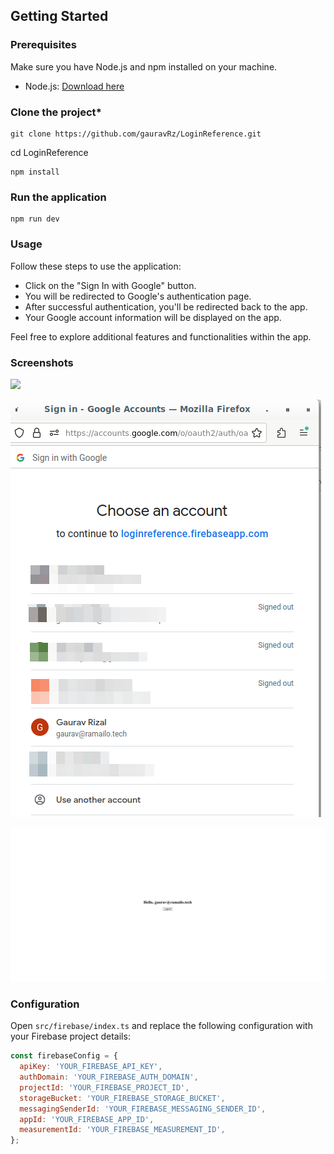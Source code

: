 ## Getting Started

### Prerequisites

Make sure you have Node.js and npm installed on your machine.

- Node.js: [Download here](https://nodejs.org/)


### **Clone the project***

    git clone https://github.com/gauravRz/LoginReference.git




cd LoginReference

    npm install
   
### **Run the application**

    npm run dev

    

### Usage

Follow these steps to use the application:

- Click on the "Sign In with Google" button.
- You will be redirected to Google's authentication page.
- After successful authentication, you'll be redirected back to the app.
- Your Google account information will be displayed on the app.

Feel free to explore additional features and functionalities within the app.


### Screenshots

![](src/assets/login.jpg)




![](/src/assets/images/popup.jpg)




![](/src/assets/images/home.jpg)


### Configuration

Open `src/firebase/index.ts` and replace the following configuration with your Firebase project details:

```javascript
const firebaseConfig = {
  apiKey: 'YOUR_FIREBASE_API_KEY',
  authDomain: 'YOUR_FIREBASE_AUTH_DOMAIN',
  projectId: 'YOUR_FIREBASE_PROJECT_ID',
  storageBucket: 'YOUR_FIREBASE_STORAGE_BUCKET',
  messagingSenderId: 'YOUR_FIREBASE_MESSAGING_SENDER_ID',
  appId: 'YOUR_FIREBASE_APP_ID',
  measurementId: 'YOUR_FIREBASE_MEASUREMENT_ID',
};
